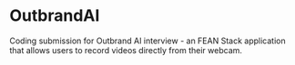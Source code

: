 # OutbrandAI
Coding submission for Outbrand AI interview - an FEAN Stack application that allows users to record videos directly from their webcam.
